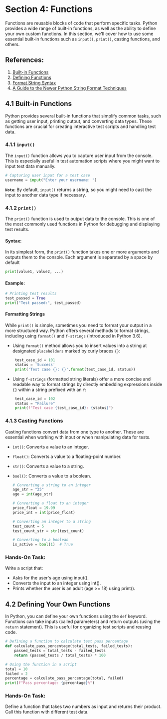 # Section 4: Functions

Functions are reusable blocks of code that perform specific tasks. Python provides a wide range of built-in functions, as well as the ability to define your own custom functions. In this section, we'll cover how to use some essential built-in functions such as `input()`, `print()`, casting functions, and others.


## References:

1. [Built-in Functions](https://docs.python.org/3/library/functions.html)
2. [Defining Functions](https://docs.python.org/3/tutorial/controlflow.html#defining-functions)
3. [Format String Syntax](https://docs.python.org/3/library/string.html#formatstrings)
4. [A Guide to the Newer Python String Format Techniques](https://realpython.com/python-formatted-output/)


## 4.1 Built-in Functions

Python provides several built-in functions that simplify common tasks, such as getting user input, printing output, and converting data types. These functions are crucial for creating interactive test scripts and handling test data.


### 4.1.1 `input()`

The `input()` function allows you to capture user input from the console. This is especially useful in test automation scripts where you might want to input test data manually.

   ```python
   # Capturing user input for a test case
   username = input("Enter your username: ")
   ```

**`Note`**: By default, `input()` returns a string, so you might need to cast the input to another data type if necessary.


### 4.1.2 `print()`

The `print()` function is used to output data to the console. This is one of the most commonly used functions in Python for debugging and displaying test results.


#### Syntax:

In its simplest form, the `print()` function takes one or more arguments and outputs them to the console. Each argument is separated by a space by default

  ````python
  print(value1, value2, ...)
  ````

#### Example:

   ```python
   # Printing test results
   test_passed = True
   print("Test passed:", test_passed)
   ```

#### Formatting Strings

While `print()` is simple, sometimes you need to format your output in a more structured way. Python offers several methods to format strings, including using `format()` and `f-strings` (introduced in Python 3.6).

- Using `format()` method allows you to insert values into a string at designated `placeholders` marked by curly braces `{}`:

  ```python
   test_case_id = 101
   status = 'Success'
   print('Test case {}: {}'.format(test_case_id, status))
   ```

- Using `f-strings` (formatted string literals) offer a more concise and readable way to format strings by directly embedding expressions inside `{}` within a string prefixed with an `f`:

  ```python
   test_case_id = 102
   status = "Failure"
   print(f"Test case {test_case_id}: {status}")
   ```


### 4.1.3 Casting Functions

Casting functions convert data from one type to another. These are essential when working with input or when manipulating data for tests.
- `int()`: Converts a value to an integer.
- `float()`: Converts a value to a floating-point number.
- `str()`: Converts a value to a string.
- `bool()`: Converts a value to a boolean.

   ```python
   # Converting a string to an integer
   age_str = "25"
   age = int(age_str)
   
   # Converting a float to an integer
   price_float = 19.99
   price_int = int(price_float)
   
   # Converting an integer to a string
   test_count = 5
   test_count_str = str(test_count)
   
   # Converting to a boolean
   is_active = bool(1)  # True
   ```

### Hands-On Task:

Write a script that:
- Asks for the user's age using input().
- Converts the input to an integer using int().
- Prints whether the user is an adult (age >= 18) using print().


## 4.2 Defining Your Own Functions

In Python, you can define your own functions using the `def` keyword. Functions can take inputs (called parameters) and return outputs (using the `return` statement). This is useful for organizing test scripts and reusing code.

   ```python
   # Defining a function to calculate test pass percentage
   def calculate_pass_percentage(total_tests, failed_tests):
       passed_tests = total_tests - failed_tests
       return (passed_tests / total_tests) * 100
   
   # Using the function in a script
   total = 10
   failed = 2
   percentage = calculate_pass_percentage(total, failed)
   print(f"Pass percentage: {percentage}%")
   ```


### Hands-On Task:

Define a function that takes two numbers as input and returns their product. Call this function with different test data.
